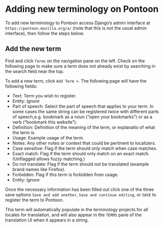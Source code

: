 # Adding new terminology on Pontoon

To add new terminology to Pontoon access Django’s admin interface at `https://pontoon.mozilla.org/a/` (note that this is not the usual admin interface), then follow the steps below.

## Add the new term

Find and click `Terms` on the navigation pane on the left. Check on the following page to make sure a term does not already exist by searching in the search field near the top.

To add a new term, click `Add Term +`. The following page will have the following fields:

* Text: Term you wish to register.
* Entity: *Ignore*
* Part of speech: Select the part of speech that applies to your term. In some cases the same string can be registered twice with different parts of speech,e.g. bookmark as a noun (“open your bookmarks”) or as a verb (“bookmark this website”).
* Definition: Definition of the meaning of the term, or explanatio of what the term is.
* Usage: Example usage of the term.
* Notes: Any other notes or context that could be pertinent to localizers.
* Case sensitive: Flag if the term should only match when case matches.
* Exact match: Flag if the term should only match on an exact match. (Unflagged allows fuzzy matching.)
* Do not translate: Flag if the term should not be translated (example brand names like Firefox).
* Forbidden: Flag if this term is forbidden from usage.
* Entity: *Ignore*

Once the necessary information has been filled out click one of the three save options `Save and add another`, `Save and continue editing`, or `SAVE` to register the term to Pontoon.

This term will automatically populate in the terminology projects for all locales for translation, and will also appear in the `TERMS` pane of the translation UI when it appears in a string.
